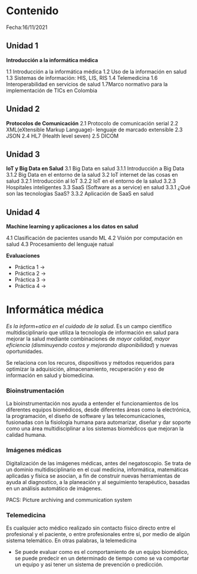 # Contenido 

Fecha:16/11/2021

## Unidad 1
**Introducción a la informática médica**

1.1 Introducción a la informática médica
1.2 Uso de la información en salud
1.3 Sistemas de información: HIS, LIS, RIS
1.4 Telemedicina
1.6 Interoperabilidad en servicios de salud
1.7Marco normativo para la implementación de TICs en Colombia

## Unidad 2
**Protocolos de Comunicación**
2.1 Protocolo de comunicación serial
2.2 XML(eXtensible Markup Language)- lenguaje de marcado extensible
2.3 JSON
2.4 HL7 (Health level seven)
2.5 DICOM

## Unidad 3
**IoT y Big Data en Salud**
3.1 Big Data en salud
    3.1.1 Introducción a Big Data
    3.1.2 Big Data en el entorno de la salud
3.2  IoT internet de las cosas en salud 
    3.2.1 Introducción al IoT
    3.2.2 IoT en el entorno de la salud
    3.2.3 Hospitales inteligentes
3.3 SaaS (Software as a service) en salud
    3.3.1 ¿Qué son las tecnologías SaaS?
    3.3.2 Aplicación de SaaS en salud

## Unidad 4
**Machine learning y aplicaciones a los datos en salud**

4.1 Clasificación de pacientes usando ML
4.2 Visión por computación en salud
4.3 Procesamiento del lenguaje natual

**Evaluaciones**
* Práctica 1 -> 
* Práctica 2 ->
* Práctica 3 ->
* Práctica 4 ->


# Informática médica
*Es la inform+atica en el cuidado de la salud*. Es un campo científico multidisciplinario que utiliza la tecnología de información en salud para mejorar la salud mediante combinaciones de *mayor calidad, mayor eficiencia (disminuyendo costos y mejorando disponibilidad*) y nuevas oportunidades.

Se relaciona con los recuros, dispositivos y métodos requeridos para optimizar la adquisición, almacenamiento, recuperación y eso de información en salud y biomedicina. 

### Bioinstrumentación
La bioinstrumentación nos ayuda a entender el funcionamientos de los diferentes equipos biomédicos, desde diferentes áreas como la electrónica, la programación, el diseño de software y las telecomunicaciones, fusionadas con la fisiología humana para automarizar, diseñar y dar soporte como una área multidisciplinar a los sistemas biomédicos que mejoran la calidad humana.

### Imágenes médicas
Digitalización de las imágenes médicas, antes del negatoscopio. Se trata de un dominio multidisciplinario en el cual medicina, informática, matemáticas aplicadas y física se asocian, a fin de construir nuevas herramientas de ayuda al diagnostico, a la planeación y al seguimiento terapéutico, basadas en un análisis automático de imágenes. 

PACS: Picture archiving and communication system 

### Telemedicina

Es cualquier acto médico realizado sin contacto físico directo entre el profesional y el paciente, o entre profesionales entre sí, por medio de algún sistema telemático. En otras palabras, la telemedicina

* Se puede evaluar como es el comportamiento de un equipo biomédico, se puede predecir en un determinado de tiempo como se va comportar un equipo y asi tener un sistema de prevención o predicción.

